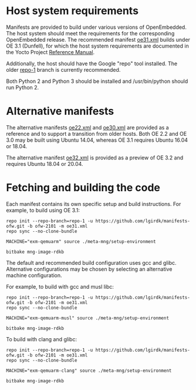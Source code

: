 # Host system requirements

Manifests are provided to build under various versions of OpenEmbedded. The host system should meet the requirements for the corresponding OpenEmbedded release. The recommended manifest [oe31.xml](https://github.com/lgirdk/manifests-ofw/blob/ofw-2101/oe31.xml) builds under OE 3.1 (Dunfell), for which the host system requirements are documented in the Yocto Project [Reference Manual](https://www.yoctoproject.org/docs/3.1.4/ref-manual/ref-manual.html#ref-manual-system-requirements).

Additionally, the host should have the Google "repo" tool installed. The older [repo-1](https://source.android.com/setup/develop#old-repo-python2) branch is currently recommended.

Both Python 2 and Python 3 should be installed and /usr/bin/python should run Python 2.

# Alternative manifests

The alternative manifests [oe22.xml](https://github.com/lgirdk/manifests-ofw/blob/ofw-2101/oe22.xml) and [oe30.xml](https://github.com/lgirdk/manifests-ofw/blob/ofw-2101/oe30.xml) are provided as a reference and to support a transition from older hosts. Both OE 2.2 and OE 3.0 may be built using Ubuntu 14.04, whereas OE 3.1 requires Ubuntu 16.04 or 18.04.

The alternative manifest [oe32.xml](https://github.com/lgirdk/manifests-ofw/blob/ofw-2101/oe32.xml) is provided as a preview of OE 3.2 and requires Ubuntu 18.04 or 20.04.

# Fetching and building the code

Each manifest contains its own specific setup and build instructions. For example, to build using OE 3.1:

```shell
repo init --repo-branch=repo-1 -u https://github.com/lgirdk/manifests-ofw.git -b ofw-2101 -m oe31.xml
repo sync --no-clone-bundle

MACHINE="exm-qemuarm" source ./meta-mng/setup-environment

bitbake mng-image-rdkb
```

The default and recommended build configuration uses gcc and glibc. Alternative configurations may be chosen by selecting an alternative machine configuration.

For example, to build with gcc and musl libc:

```shell
repo init --repo-branch=repo-1 -u https://github.com/lgirdk/manifests-ofw.git -b ofw-2101 -m oe31.xml
repo sync --no-clone-bundle

MACHINE="exm-qemuarm-musl" source ./meta-mng/setup-environment

bitbake mng-image-rdkb
```

To build with clang and glibc:

```shell
repo init --repo-branch=repo-1 -u https://github.com/lgirdk/manifests-ofw.git -b ofw-2101 -m oe31.xml
repo sync --no-clone-bundle

MACHINE="exm-qemuarm-clang" source ./meta-mng/setup-environment

bitbake mng-image-rdkb
```
